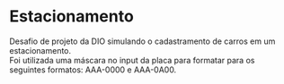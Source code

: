# Estacionamento

Desafio de projeto da DIO simulando o cadastramento de carros em um estacionamento.<br/>
Foi utilizada uma máscara no input da placa para formatar para os seguintes formatos: AAA-0000 e AAA-0A00.
